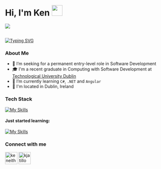 
<div>
    <h1>
         <b>Hi, I'm Ken </b>
         <img src="https://media.giphy.com/media/hvRJCLFzcasrR4ia7z/giphy.gif" width="35">
    </h1> 
</div>

![](https://komarev.com/ghpvc/?username=kjatillo) 

<br />

<div>
    <a href="https://git.io/typing-svg"><img src="https://readme-typing-svg.herokuapp.com?font=Fira+Code&size=24&pause=1000&color=007E82&width=435&lines=Software+Development+Student;Aspiring+Full-Stack+Developer;Gamer+:)" alt="Typing SVG" /></a>
</div>

### About Me
- 👀 I’m seeking for a permanent entry-level role in Software Development
- 🎓 I'm a recent graduate in Computing with Software Development at [Technological University Dublin](https://www.tudublin.ie/study/undergraduate/courses/computing-with-software-development/?keywords=computing&courseType=)
- 🌱 I’m currently learning `C#`, `.NET` and `Angular`
- 🏡 I'm located in Dublin, Ireland

### Tech Stack
[![My Skills](https://skillicons.dev/icons?i=python,java,cpp,html,css,bootstrap)](https://skillicons.dev)
#### Just started learning:
[![My Skills](https://skillicons.dev/icons?i=cs,dotnet,angular)](https://skillicons.dev)


### Connect with me
<p align="left">
  <a href="https://www.linkedin.com/in/keneithatillo/" target="_blank"><img align="center"
      src="https://i.pinimg.com/originals/de/b4/6f/deb46f02a59e3b3a2aa58fac16290d63.gif"
      alt="keneith atillo" height="40" width="40" /></a>
 <a href="mailto:keneithatillo@gmail.com"><img align="center"
      src="https://user-images.githubusercontent.com/86669668/171339003-ef5b5c96-eac8-478c-a9cc-318ca9477fce.gif"
      alt="kjatillo" height="40" width="40" /></a>  
</p>

<!---
kjatillo/kjatillo is a ✨ special ✨ repository because its `README.md` (this file) appears on your GitHub profile.
You can click the Preview link to take a look at your changes.
--->
